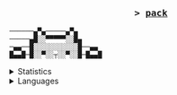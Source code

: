 <h3 align="center">
                <samp>&gt; 
                <b><a target="_blank" href="http://wonder.rip">pack</a></b>
        </samp>
</h3>

```
──────▄▀▄─────▄▀▄
─────▄█░░▀▀▀▀▀░░█▄
─▄▄──█░░░░░░░░░░░█──▄▄
█▄▄█─█░░▀░░┬░░▀░░█─█▄▄█
```
<details>
  <summary>Statistics</summary>
 <p align="center">
  <img src="https://komarev.com/ghpvc/?username=blaamee" alt="ledges" />
</p>
<br />
<p align="center">
    <img src="https://github-readme-stats.vercel.app/api?username=pacckk&show_icons=true&theme=apprentice" />
</p>
<br>
</details>

 

<details>
  <summary>Languages</summary>
<p align="center">
  Python, Lua, HTML
 </p>
</details>


